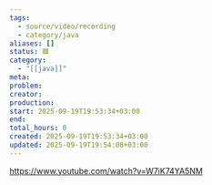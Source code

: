 ```yaml
---
tags:
  - source/video/recording
  - category/java
aliases: []
status: 🟥
category:
  - "[[java]]"
meta: 
problem: 
creator: 
production: 
start: 2025-09-19T19:53:34+03:00
end: 
total_hours: 0
created: 2025-09-19T19:53:34+03:00
updated: 2025-09-19T19:54:08+03:00
---
```


https://www.youtube.com/watch?v=W7iK74YA5NM

